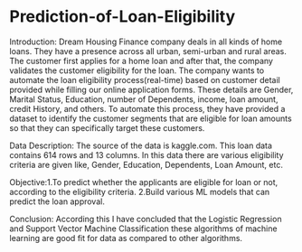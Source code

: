 # Prediction-of-Loan-Eligibility
Introduction: Dream Housing Finance company deals in all kinds of home loans. They have a presence across all urban, semi-urban and rural areas. The customer first applies for a home loan and after that, the company validates the customer eligibility for the loan. The company wants to automate the loan eligibility process(real-time) based on customer detail provided while filling our online application forms. These details are Gender, Marital Status, Education, number of Dependents, income, loan amount, credit History, and others. To automate this process, they have provided a dataset to identify the customer segments that are eligible for loan amounts so that they can specifically target these customers. 

Data Description: The source of the data is kaggle.com. This loan data contains 614 rows and 13 columns. In this data there are various eligibility criteria are given like, Gender, Education, Dependents, Loan Amount, etc. 

Objective:1.To predict whether the applicants are eligible for loan or not, according to the eligibility criteria.
2.Build various ML models that can predict the loan approval. 

Conclusion: According this I have concluded that the Logistic Regression and Support Vector Machine Classification these algorithms of machine learning are good fit for data as compared to other algorithms. 
